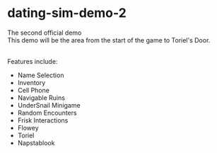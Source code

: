 # dating-sim-demo-2
The second official demo<br>
This demo will be the area from the start of the game to Toriel's Door.<br><br>

Features include:<br>
<ul>
<li>Name Selection</li>
<li>Inventory</li>
<li>Cell Phone</li>
<li>Navigable Ruins</li>
<li>UnderSnail Minigame</li>
<li>Random Encounters</li>
<li>Frisk Interactions</li>
<li>Flowey</li>
<li>Toriel</li>
<li>Napstablook</li>
</ul>
